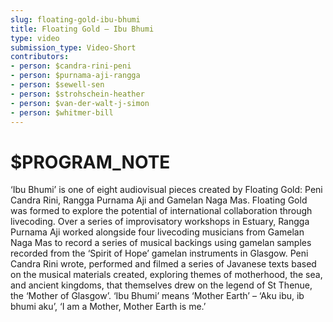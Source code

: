 ```yaml
---
slug: floating-gold-ibu-bhumi
title: Floating Gold – Ibu Bhumi
type: video
submission_type: Video-Short
contributors:
- person: $candra-rini-peni
- person: $purnama-aji-rangga
- person: $sewell-sen
- person: $strohschein-heather
- person: $van-der-walt-j-simon
- person: $whitmer-bill
---
```


# $PROGRAM_NOTE

‘Ibu Bhumi’ is one of eight audiovisual pieces created by Floating Gold: Peni Candra Rini, Rangga Purnama Aji and Gamelan Naga Mas. Floating Gold was formed to explore the potential of international collaboration through livecoding. Over a series of improvisatory workshops in Estuary, Rangga Purnama Aji worked alongside four livecoding musicians from Gamelan Naga Mas to record a series of musical backings using gamelan samples recorded from the ‘Spirit of Hope’ gamelan instruments in Glasgow. Peni Candra Rini wrote, performed and filmed a series of Javanese texts based on the musical materials created, exploring themes of motherhood, the sea, and ancient kingdoms, that themselves drew on the legend of St Thenue, the ‘Mother of Glasgow’. ‘Ibu Bhumi’ means ‘Mother Earth’ – ‘Aku ibu, ib bhumi aku’, ‘I am a Mother, Mother Earth is me.’